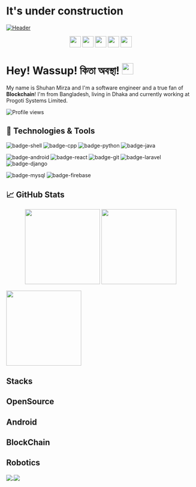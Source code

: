 <!-- I followed https://towardsdatascience.com/build-a-stunning-readme-for-your-github-profile-9b80434fe5d7 and https://github.com/appledora -->

# It's under construction

[![Header](https://i.imgur.com/Q6hni2u.gif)](https://github.com/shuhanmirza)

<p align="center">
  <!--<a href="https://dev.to/shuhanmirza"><img height="30" src="https://github.com/shuhanmirza/shuhanmirza/raw/master/assets/dev.png"></a>-->
  <a href="https://www.linkedin.com/in/shuhan-mirza"><img height="30" src="https://i.imgur.com/nbDVVx2.png"></a>
  <a href="mailto:shuhan.mirza@gmail.com"><img height="30" src="https://i.imgur.com/78azQZd.png"></a>
  <a href="https://www.buymeacoffee.com/shuhanmirza"><img height="30" src="https://i.imgur.com/xfv1dZ5.png"></a>
  <a href="https://www.fb.com/shuhan.mirza"><img height="30" src="https://i.imgur.com/xZy8vkQ.png"></a>
  <a href="https://instagram.com/shuhan.mirza"><img height="30" src="https://i.imgur.com/DWeN4dR.png"></a>
</p>

# Hey! Wassup! কিতা অবস্থা! <img src="https://i.imgur.com/GNz3qCl.gif" width="30px">

My name is Shuhan Mirza and I'm a software engineer and a true fan of **Blockchain**! I'm from Bangladesh, living in Dhaka and currently working at Progoti Systems Limited.

![Profile views](https://gpvc.arturio.dev/shuhan)

## 🔧 Technologies & Tools

![badge-shell](https://img.shields.io/badge/Language-Shell-89e051?style=for-the-badge&logo=gnu-bash)
![badge-cpp](https://img.shields.io/badge/language-c%2B%2B-blue?style=for-the-badge&logo=c%2B%2B)
![badge-python](https://img.shields.io/badge/language-python-yellow?style=for-the-badge&logo=python)
![badge-java](https://img.shields.io/badge/language-java-lightgrey?style=for-the-badge&logo=java)

![badge-android](https://img.shields.io/badge/framework-android-brightgreen?style=for-the-badge&logo=android)
![badge-react](https://img.shields.io/badge/framework-react-informational?style=for-the-badge&logo=react)
![badge-git](https://img.shields.io/badge/framework-git-orange?style=for-the-badge&logo=git)
![badge-laravel](https://img.shields.io/badge/framework-laravel-red?style=for-the-badge&logo=laravel)
![badge-django](https://img.shields.io/badge/framework-django-green?style=for-the-badge&logo=django)

![badge-mysql](https://img.shields.io/badge/database-mysql-yellowgreen?style=for-the-badge&logo=mysql)
![badge-firebase](https://img.shields.io/badge/database-firebase-yellow?style=for-the-badge&logo=firebase)

## &#x1f4c8; GitHub Stats

<p align="center" >
  <img  height="200" src="https://github-readme-stats.vercel.app/api/top-langs/?username=shuhanmirza&hide=html,makefile&bg_color=21223e&title_color=f6c819&text_color=fff&count_private=true&langs_count=5" />

  <img height="200" src="https://github-readme-stats.vercel.app/api?username=shuhanmirza&bg_color=21223e&title_color=f6c819&text_color=fff&show_icons=true&icon_color=fff&count_private=true" />
</p>

<img align="center" height="200" src="https://github-profile-trophy.vercel.app/?username=shuhanmirza&theme=gruvbox&row=2&margin-w=5&margin-h=5&count_private=true"/>

## Stacks

## OpenSource

## Android

## BlockChain

## Robotics

<a href="https://github.com/shuhanmirza/shuhanmirza">
  <img align="center" src="https://github-readme-stats.vercel.app/api/pin/?username=shuhanmirza&repo=shuhanmirza" />
</a>
<a href="https://github.com/anuraghazra/convoychat">
  <img align="center" src="https://github-readme-stats.vercel.app/api/pin/?username=shuhanmirza&repo=shuhanmirza" />
</a>

<!-- Resources -->
<!-- Icons: https://simpleicons.org/ -->
<!-- GitHub Stats: https://github.com/anuraghazra/github-readme-stats -->
<!-- Emojis: https://emojipedia.org/emoji/ -->
<!-- HTML Emojis: https://www.fileformat.info/index.htm -->
<!-- Shields: https://shields.io/ -->
<!-- Awesome GitHub Profile README: https://github.com/abhisheknaiidu/awesome-github-profile-readme -->

<!--
**shuhanmirza/shuhanmirza** is a ✨ _special_ ✨ repository because its `README.md` (this file) appears on your GitHub profile.

Here are some ideas to get you started:

- 🔭 I’m currently working on ...
- 🌱 I’m currently learning ...
- 👯 I’m looking to collaborate on ...
- 🤔 I’m looking for help with ...
- 💬 Ask me about ...
- 📫 How to reach me: ...
- 😄 Pronouns: ...
- ⚡ Fun fact: ...
-->
